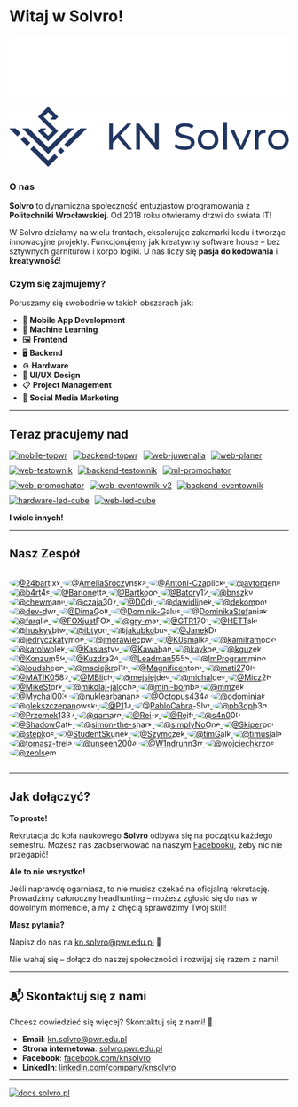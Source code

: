 # Witaj w Solvro!

![KN Solvro logo banner](./../assets/solvro_dark.png#gh-dark-mode-only)

![KN Solvro logo banner](./../assets/solvro_light.png#gh-light-mode-only)

### O nas
**Solvro** to dynamiczna społeczność entuzjastów programowania z **Politechniki Wrocławskiej**. Od 2018 roku otwieramy drzwi do świata IT!

W Solvro działamy na wielu frontach, eksplorując zakamarki kodu i tworząc innowacyjne projekty. Funkcjonujemy jak kreatywny software house – bez sztywnych garniturów i korpo logiki. U nas liczy się **pasja do kodowania** i **kreatywność**!

### Czym się zajmujemy?

Poruszamy się swobodnie w takich obszarach jak:

- 📱 **Mobile App Development**
- 🤖 **Machine Learning**
- 🖼️ **Frontend**
- 🖥️ **Backend**
- ⚙️ **Hardware**
- 🎨 **UI/UX Design**
- 📋 **Project Management**
- 📣 **Social Media Marketing**



---

## Teraz pracujemy nad
<div style="display: flex; flex-wrap: wrap; gap: 10px; justify-content: flex-start;">
<a href="https://github.com/Solvro/mobile-topwr">
  <picture>
    <source media="(prefers-color-scheme: dark)" srcset="https://github-readme-stats.vercel.app/api/pin/?username=solvro&repo=mobile-topwr&theme=dark">
    <source media="(prefers-color-scheme: light)" srcset="https://github-readme-stats.vercel.app/api/pin/?username=solvro&repo=mobile-topwr&theme=light">
    <img src="https://github-readme-stats.vercel.app/api/pin/?username=solvro&repo=mobile-topwr&theme=radical" alt="mobile-topwr">
  </picture>
</a>
<a href="https://github.com/Solvro/backend-topwr">
  <picture>
    <source media="(prefers-color-scheme: dark)" srcset="https://github-readme-stats.vercel.app/api/pin/?username=solvro&repo=backend-topwr&theme=dark">
    <source media="(prefers-color-scheme: light)" srcset="https://github-readme-stats.vercel.app/api/pin/?username=solvro&repo=backend-topwr&theme=light">
    <img src="https://github-readme-stats.vercel.app/api/pin/?username=solvro&repo=backend-topwr&theme=radical" alt="backend-topwr">
  </picture>
</a>
<a href="https://github.com/Solvro/web-juwenalia">
  <picture>
    <source media="(prefers-color-scheme: dark)" srcset="https://github-readme-stats.vercel.app/api/pin/?username=solvro&repo=web-juwenalia&theme=dark">
    <source media="(prefers-color-scheme: light)" srcset="https://github-readme-stats.vercel.app/api/pin/?username=solvro&repo=web-juwenalia&theme=light">
    <img src="https://github-readme-stats.vercel.app/api/pin/?username=solvro&repo=web-juwenalia&theme=radical" alt="web-juwenalia">
  </picture>
</a>
<a href="https://github.com/Solvro/web-planer">
  <picture>
    <source media="(prefers-color-scheme: dark)" srcset="https://github-readme-stats.vercel.app/api/pin/?username=solvro&repo=web-planer&theme=dark">
    <source media="(prefers-color-scheme: light)" srcset="https://github-readme-stats.vercel.app/api/pin/?username=solvro&repo=web-planer&theme=light">
    <img src="https://github-readme-stats.vercel.app/api/pin/?username=solvro&repo=web-planer&theme=radical" alt="web-planer">
  </picture>
</a>
<a href="https://github.com/Solvro/web-testownik">
  <picture>
    <source media="(prefers-color-scheme: dark)" srcset="https://github-readme-stats.vercel.app/api/pin/?username=solvro&repo=web-testownik&theme=dark">
    <source media="(prefers-color-scheme: light)" srcset="https://github-readme-stats.vercel.app/api/pin/?username=solvro&repo=web-testownik&theme=light">
    <img src="https://github-readme-stats.vercel.app/api/pin/?username=solvro&repo=web-testownik&theme=radical" alt="web-testownik">
  </picture>
</a>
<a href="https://github.com/Solvro/backend-testownik">
  <picture>
    <source media="(prefers-color-scheme: dark)" srcset="https://github-readme-stats.vercel.app/api/pin/?username=solvro&repo=backend-testownik&theme=dark">
    <source media="(prefers-color-scheme: light)" srcset="https://github-readme-stats.vercel.app/api/pin/?username=solvro&repo=backend-testownik&theme=light">
    <img src="https://github-readme-stats.vercel.app/api/pin/?username=solvro&repo=backend-testownik&theme=radical" alt="backend-testownik">
  </picture>
</a>
<a href="https://github.com/Solvro/ml-promochator">
  <picture>
    <source media="(prefers-color-scheme: dark)" srcset="https://github-readme-stats.vercel.app/api/pin/?username=solvro&repo=ml-promochator&theme=dark">
    <source media="(prefers-color-scheme: light)" srcset="https://github-readme-stats.vercel.app/api/pin/?username=solvro&repo=ml-promochator&theme=light">
    <img src="https://github-readme-stats.vercel.app/api/pin/?username=solvro&repo=ml-promochator&theme=radical" alt="ml-promochator">
  </picture>
</a>
<a href="https://github.com/Solvro/web-promochator">
  <picture>
    <source media="(prefers-color-scheme: dark)" srcset="https://github-readme-stats.vercel.app/api/pin/?username=solvro&repo=web-promochator&theme=dark">
    <source media="(prefers-color-scheme: light)" srcset="https://github-readme-stats.vercel.app/api/pin/?username=solvro&repo=web-promochator&theme=light">
    <img src="https://github-readme-stats.vercel.app/api/pin/?username=solvro&repo=web-promochator&theme=radical" alt="web-promochator">
  </picture>
</a>

<a href="https://github.com/Solvro/web-eventownik-v2">
  <picture>
    <source media="(prefers-color-scheme: dark)" srcset="https://github-readme-stats.vercel.app/api/pin/?username=solvro&repo=web-eventownik-v2&theme=dark">
    <source media="(prefers-color-scheme: light)" srcset="https://github-readme-stats.vercel.app/api/pin/?username=solvro&repo=web-eventownik-v2&theme=light">
    <img src="https://github-readme-stats.vercel.app/api/pin/?username=solvro&repo=web-eventownik-v2&theme=radical" alt="web-eventownik-v2">
  </picture>
</a>

<a href="https://github.com/Solvro/backend-eventownik">
  <picture>
    <source media="(prefers-color-scheme: dark)" srcset="https://github-readme-stats.vercel.app/api/pin/?username=solvro&repo=backend-eventownik&theme=dark">
    <source media="(prefers-color-scheme: light)" srcset="https://github-readme-stats.vercel.app/api/pin/?username=solvro&repo=backend-eventownik&theme=light">
    <img src="https://github-readme-stats.vercel.app/api/pin/?username=solvro&repo=backend-eventownik&theme=radical" alt="backend-eventownik">
  </picture>
</a>

<a href="https://github.com/Solvro/hardware-led-cube">
  <picture>
    <source media="(prefers-color-scheme: dark)" srcset="https://github-readme-stats.vercel.app/api/pin/?username=solvro&repo=hardware-led-cube&theme=dark">
    <source media="(prefers-color-scheme: light)" srcset="https://github-readme-stats.vercel.app/api/pin/?username=solvro&repo=hardware-led-cube&theme=light">
    <img src="https://github-readme-stats.vercel.app/api/pin/?username=solvro&repo=hardware-led-cube&theme=radical" alt="hardware-led-cube">
  </picture>
</a>

<a href="https://github.com/Solvro/web-led-cube">
  <picture>
    <source media="(prefers-color-scheme: dark)" srcset="https://github-readme-stats.vercel.app/api/pin/?username=solvro&repo=web-led-cube&theme=dark">
    <source media="(prefers-color-scheme: light)" srcset="https://github-readme-stats.vercel.app/api/pin/?username=solvro&repo=web-led-cube&theme=light">
    <img src="https://github-readme-stats.vercel.app/api/pin/?username=solvro&repo=web-led-cube&theme=radical" alt="web-led-cube">
  </picture>
</a>



</div>

**I wiele innych!** 


---

## Nasz Zespół
<div style="display: flex; flex-wrap: wrap; gap: 10px; justify-content: flex-start;">

<p>
  <!-- START_SECTION:members -->

  <a href="https://github.com/24bartixx">
    <img style="border-radius: 50%" src="https://avatars.githubusercontent.com/u/101900992?v=4" width="50" height="50" alt="@24bartixx" />
  </a>

  <a href="https://github.com/AmeliaSroczynska">
    <img style="border-radius: 50%" src="https://avatars.githubusercontent.com/u/169503654?v=4" width="50" height="50" alt="@AmeliaSroczynska" />
  </a>

  <a href="https://github.com/Antoni-Czaplicki">
    <img style="border-radius: 50%" src="https://avatars.githubusercontent.com/u/56671347?v=4" width="50" height="50" alt="@Antoni-Czaplicki" />
  </a>

  <a href="https://github.com/avtorgenii">
    <img style="border-radius: 50%" src="https://avatars.githubusercontent.com/u/103767386?v=4" width="50" height="50" alt="@avtorgenii" />
  </a>

  <a href="https://github.com/b4rt4s">
    <img style="border-radius: 50%" src="https://avatars.githubusercontent.com/u/109885481?v=4" width="50" height="50" alt="@b4rt4s" />
  </a>

  <a href="https://github.com/Barionetta">
    <img style="border-radius: 50%" src="https://avatars.githubusercontent.com/u/93910163?v=4" width="50" height="50" alt="@Barionetta" />
  </a>

  <a href="https://github.com/Bartkooo">
    <img style="border-radius: 50%" src="https://avatars.githubusercontent.com/u/87476242?v=4" width="50" height="50" alt="@Bartkooo" />
  </a>

  <a href="https://github.com/Batory12">
    <img style="border-radius: 50%" src="https://avatars.githubusercontent.com/u/96744094?v=4" width="50" height="50" alt="@Batory12" />
  </a>

  <a href="https://github.com/bnszky">
    <img style="border-radius: 50%" src="https://avatars.githubusercontent.com/u/76440830?v=4" width="50" height="50" alt="@bnszky" />
  </a>

  <a href="https://github.com/chewmanji">
    <img style="border-radius: 50%" src="https://avatars.githubusercontent.com/u/106556099?v=4" width="50" height="50" alt="@chewmanji" />
  </a>

  <a href="https://github.com/czaja307">
    <img style="border-radius: 50%" src="https://avatars.githubusercontent.com/u/38287974?v=4" width="50" height="50" alt="@czaja307" />
  </a>

  <a href="https://github.com/D0dii">
    <img style="border-radius: 50%" src="https://avatars.githubusercontent.com/u/106433931?v=4" width="50" height="50" alt="@D0dii" />
  </a>

  <a href="https://github.com/dawidlinek">
    <img style="border-radius: 50%" src="https://avatars.githubusercontent.com/u/56173086?v=4" width="50" height="50" alt="@dawidlinek" />
  </a>

  <a href="https://github.com/dekompot">
    <img style="border-radius: 50%" src="https://avatars.githubusercontent.com/u/99985667?v=4" width="50" height="50" alt="@dekompot" />
  </a>

  <a href="https://github.com/dev-dwr">
    <img style="border-radius: 50%" src="https://avatars.githubusercontent.com/u/42837489?v=4" width="50" height="50" alt="@dev-dwr" />
  </a>

  <a href="https://github.com/DimaGolt">
    <img style="border-radius: 50%" src="https://avatars.githubusercontent.com/u/72696247?v=4" width="50" height="50" alt="@DimaGolt" />
  </a>

  <a href="https://github.com/Dominik-Galus">
    <img style="border-radius: 50%" src="https://avatars.githubusercontent.com/u/161326772?v=4" width="50" height="50" alt="@Dominik-Galus" />
  </a>

  <a href="https://github.com/DominikaStefaniak">
    <img style="border-radius: 50%" src="https://avatars.githubusercontent.com/u/161628339?v=4" width="50" height="50" alt="@DominikaStefaniak" />
  </a>

  <a href="https://github.com/farqlia">
    <img style="border-radius: 50%" src="https://avatars.githubusercontent.com/u/68340482?v=4" width="50" height="50" alt="@farqlia" />
  </a>

  <a href="https://github.com/FOXjustFOX">
    <img style="border-radius: 50%" src="https://avatars.githubusercontent.com/u/87518349?v=4" width="50" height="50" alt="@FOXjustFOX" />
  </a>

  <a href="https://github.com/gry-mar">
    <img style="border-radius: 50%" src="https://avatars.githubusercontent.com/u/91432120?v=4" width="50" height="50" alt="@gry-mar" />
  </a>

  <a href="https://github.com/GTR1701">
    <img style="border-radius: 50%" src="https://avatars.githubusercontent.com/u/113385326?v=4" width="50" height="50" alt="@GTR1701" />
  </a>

  <a href="https://github.com/HETTski">
    <img style="border-radius: 50%" src="https://avatars.githubusercontent.com/u/32744238?v=4" width="50" height="50" alt="@HETTski" />
  </a>

  <a href="https://github.com/huskyybtw">
    <img style="border-radius: 50%" src="https://avatars.githubusercontent.com/u/149589711?v=4" width="50" height="50" alt="@huskyybtw" />
  </a>

  <a href="https://github.com/ibtyog">
    <img style="border-radius: 50%" src="https://avatars.githubusercontent.com/u/128969004?v=4" width="50" height="50" alt="@ibtyog" />
  </a>

  <a href="https://github.com/jakubkobus">
    <img style="border-radius: 50%" src="https://avatars.githubusercontent.com/u/60443955?v=4" width="50" height="50" alt="@jakubkobus" />
  </a>

  <a href="https://github.com/JanekDr">
    <img style="border-radius: 50%" src="https://avatars.githubusercontent.com/u/104413178?v=4" width="50" height="50" alt="@JanekDr" />
  </a>

  <a href="https://github.com/jedryczkatymon">
    <img style="border-radius: 50%" src="https://avatars.githubusercontent.com/u/65811982?v=4" width="50" height="50" alt="@jedryczkatymon" />
  </a>

  <a href="https://github.com/jmorawiecpwr">
    <img style="border-radius: 50%" src="https://avatars.githubusercontent.com/u/26670051?v=4" width="50" height="50" alt="@jmorawiecpwr" />
  </a>

  <a href="https://github.com/K0smalka">
    <img style="border-radius: 50%" src="https://avatars.githubusercontent.com/u/184450490?v=4" width="50" height="50" alt="@K0smalka" />
  </a>

  <a href="https://github.com/kamilramocki">
    <img style="border-radius: 50%" src="https://avatars.githubusercontent.com/u/93339268?v=4" width="50" height="50" alt="@kamilramocki" />
  </a>

  <a href="https://github.com/karolwolek">
    <img style="border-radius: 50%" src="https://avatars.githubusercontent.com/u/184968290?v=4" width="50" height="50" alt="@karolwolek" />
  </a>

  <a href="https://github.com/Kasiastyy">
    <img style="border-radius: 50%" src="https://avatars.githubusercontent.com/u/126708132?v=4" width="50" height="50" alt="@Kasiastyy" />
  </a>

  <a href="https://github.com/Kawaban">
    <img style="border-radius: 50%" src="https://avatars.githubusercontent.com/u/143968486?v=4" width="50" height="50" alt="@Kawaban" />
  </a>

  <a href="https://github.com/kaykoe">
    <img style="border-radius: 50%" src="https://avatars.githubusercontent.com/u/151203622?v=4" width="50" height="50" alt="@kaykoe" />
  </a>

  <a href="https://github.com/kguzek">
    <img style="border-radius: 50%" src="https://avatars.githubusercontent.com/u/52281528?v=4" width="50" height="50" alt="@kguzek" />
  </a>

  <a href="https://github.com/Konzum59">
    <img style="border-radius: 50%" src="https://avatars.githubusercontent.com/u/172537510?v=4" width="50" height="50" alt="@Konzum59" />
  </a>

  <a href="https://github.com/Kuzdra24">
    <img style="border-radius: 50%" src="https://avatars.githubusercontent.com/u/81564272?v=4" width="50" height="50" alt="@Kuzdra24" />
  </a>

  <a href="https://github.com/Leadman5555">
    <img style="border-radius: 50%" src="https://avatars.githubusercontent.com/u/149937144?v=4" width="50" height="50" alt="@Leadman5555" />
  </a>

  <a href="https://github.com/lmProgramming">
    <img style="border-radius: 50%" src="https://avatars.githubusercontent.com/u/50277266?v=4" width="50" height="50" alt="@lmProgramming" />
  </a>

  <a href="https://github.com/loudsheep">
    <img style="border-radius: 50%" src="https://avatars.githubusercontent.com/u/63952397?v=4" width="50" height="50" alt="@loudsheep" />
  </a>

  <a href="https://github.com/maciejkrol18">
    <img style="border-radius: 50%" src="https://avatars.githubusercontent.com/u/63610278?v=4" width="50" height="50" alt="@maciejkrol18" />
  </a>

  <a href="https://github.com/Magnificenton1">
    <img style="border-radius: 50%" src="https://avatars.githubusercontent.com/u/167023800?v=4" width="50" height="50" alt="@Magnificenton1" />
  </a>

  <a href="https://github.com/mati2708">
    <img style="border-radius: 50%" src="https://avatars.githubusercontent.com/u/101995448?v=4" width="50" height="50" alt="@mati2708" />
  </a>

  <a href="https://github.com/MATIK0582">
    <img style="border-radius: 50%" src="https://avatars.githubusercontent.com/u/49128897?v=4" width="50" height="50" alt="@MATIK0582" />
  </a>

  <a href="https://github.com/MBlich">
    <img style="border-radius: 50%" src="https://avatars.githubusercontent.com/u/116032823?v=4" width="50" height="50" alt="@MBlich" />
  </a>

  <a href="https://github.com/mejsiejdev">
    <img style="border-radius: 50%" src="https://avatars.githubusercontent.com/u/105872023?v=4" width="50" height="50" alt="@mejsiejdev" />
  </a>

  <a href="https://github.com/michalges">
    <img style="border-radius: 50%" src="https://avatars.githubusercontent.com/u/105984108?v=4" width="50" height="50" alt="@michalges" />
  </a>

  <a href="https://github.com/Micz26">
    <img style="border-radius: 50%" src="https://avatars.githubusercontent.com/u/122210130?v=4" width="50" height="50" alt="@Micz26" />
  </a>

  <a href="https://github.com/MikeStork">
    <img style="border-radius: 50%" src="https://avatars.githubusercontent.com/u/44142875?v=4" width="50" height="50" alt="@MikeStork" />
  </a>

  <a href="https://github.com/mikolaj-jalocha">
    <img style="border-radius: 50%" src="https://avatars.githubusercontent.com/u/76820915?v=4" width="50" height="50" alt="@mikolaj-jalocha" />
  </a>

  <a href="https://github.com/mini-bomba">
    <img style="border-radius: 50%" src="https://avatars.githubusercontent.com/u/55105495?v=4" width="50" height="50" alt="@mini-bomba" />
  </a>

  <a href="https://github.com/mmzek">
    <img style="border-radius: 50%" src="https://avatars.githubusercontent.com/u/152724796?v=4" width="50" height="50" alt="@mmzek" />
  </a>

  <a href="https://github.com/Mychal003">
    <img style="border-radius: 50%" src="https://avatars.githubusercontent.com/u/166646383?v=4" width="50" height="50" alt="@Mychal003" />
  </a>

  <a href="https://github.com/nuklearbanana">
    <img style="border-radius: 50%" src="https://avatars.githubusercontent.com/u/164865793?v=4" width="50" height="50" alt="@nuklearbanana" />
  </a>

  <a href="https://github.com/Octopus4344">
    <img style="border-radius: 50%" src="https://avatars.githubusercontent.com/u/156484850?v=4" width="50" height="50" alt="@Octopus4344" />
  </a>

  <a href="https://github.com/odominiak">
    <img style="border-radius: 50%" src="https://avatars.githubusercontent.com/u/132699843?v=4" width="50" height="50" alt="@odominiak" />
  </a>

  <a href="https://github.com/olekszczepanowski">
    <img style="border-radius: 50%" src="https://avatars.githubusercontent.com/u/120830093?v=4" width="50" height="50" alt="@olekszczepanowski" />
  </a>

  <a href="https://github.com/P11J">
    <img style="border-radius: 50%" src="https://avatars.githubusercontent.com/u/135275129?v=4" width="50" height="50" alt="@P11J" />
  </a>

  <a href="https://github.com/PabloCabra-Slvr">
    <img style="border-radius: 50%" src="https://avatars.githubusercontent.com/u/209694334?v=4" width="50" height="50" alt="@PabloCabra-Slvr" />
  </a>

  <a href="https://github.com/pb3dpb3d">
    <img style="border-radius: 50%" src="https://avatars.githubusercontent.com/u/41083170?v=4" width="50" height="50" alt="@pb3dpb3d" />
  </a>

  <a href="https://github.com/Przemek1337">
    <img style="border-radius: 50%" src="https://avatars.githubusercontent.com/u/137230430?v=4" width="50" height="50" alt="@Przemek1337" />
  </a>

  <a href="https://github.com/qamarq">
    <img style="border-radius: 50%" src="https://avatars.githubusercontent.com/u/79667721?v=4" width="50" height="50" alt="@qamarq" />
  </a>

  <a href="https://github.com/Rei-x">
    <img style="border-radius: 50%" src="https://avatars.githubusercontent.com/u/38581479?v=4" width="50" height="50" alt="@Rei-x" />
  </a>

  <a href="https://github.com/Rejfi">
    <img style="border-radius: 50%" src="https://avatars.githubusercontent.com/u/42467911?v=4" width="50" height="50" alt="@Rejfi" />
  </a>

  <a href="https://github.com/s4n000">
    <img style="border-radius: 50%" src="https://avatars.githubusercontent.com/u/186465553?v=4" width="50" height="50" alt="@s4n000" />
  </a>

  <a href="https://github.com/ShadowCatP">
    <img style="border-radius: 50%" src="https://avatars.githubusercontent.com/u/153859662?v=4" width="50" height="50" alt="@ShadowCatP" />
  </a>

  <a href="https://github.com/simon-the-shark">
    <img style="border-radius: 50%" src="https://avatars.githubusercontent.com/u/28555148?v=4" width="50" height="50" alt="@simon-the-shark" />
  </a>

  <a href="https://github.com/simplyNoOne">
    <img style="border-radius: 50%" src="https://avatars.githubusercontent.com/u/82574004?v=4" width="50" height="50" alt="@simplyNoOne" />
  </a>

  <a href="https://github.com/Skiperpol">
    <img style="border-radius: 50%" src="https://avatars.githubusercontent.com/u/66332379?v=4" width="50" height="50" alt="@Skiperpol" />
  </a>

  <a href="https://github.com/stepkos">
    <img style="border-radius: 50%" src="https://avatars.githubusercontent.com/u/52202262?v=4" width="50" height="50" alt="@stepkos" />
  </a>

  <a href="https://github.com/StudentSkunek">
    <img style="border-radius: 50%" src="https://avatars.githubusercontent.com/u/190640304?v=4" width="50" height="50" alt="@StudentSkunek" />
  </a>

  <a href="https://github.com/Szymczek">
    <img style="border-radius: 50%" src="https://avatars.githubusercontent.com/u/54118955?v=4" width="50" height="50" alt="@Szymczek" />
  </a>

  <a href="https://github.com/timGalk">
    <img style="border-radius: 50%" src="https://avatars.githubusercontent.com/u/152897676?v=4" width="50" height="50" alt="@timGalk" />
  </a>

  <a href="https://github.com/timuslala">
    <img style="border-radius: 50%" src="https://avatars.githubusercontent.com/u/7877730?v=4" width="50" height="50" alt="@timuslala" />
  </a>

  <a href="https://github.com/tomasz-trela">
    <img style="border-radius: 50%" src="https://avatars.githubusercontent.com/u/153635094?v=4" width="50" height="50" alt="@tomasz-trela" />
  </a>

  <a href="https://github.com/unseen2004">
    <img style="border-radius: 50%" src="https://avatars.githubusercontent.com/u/90316771?v=4" width="50" height="50" alt="@unseen2004" />
  </a>

  <a href="https://github.com/W1ndrunn3rr">
    <img style="border-radius: 50%" src="https://avatars.githubusercontent.com/u/123320214?v=4" width="50" height="50" alt="@W1ndrunn3rr" />
  </a>

  <a href="https://github.com/wojciechkrzos">
    <img style="border-radius: 50%" src="https://avatars.githubusercontent.com/u/116972310?v=4" width="50" height="50" alt="@wojciechkrzos" />
  </a>

  <a href="https://github.com/zeolsem">
    <img style="border-radius: 50%" src="https://avatars.githubusercontent.com/u/141428776?v=4" width="50" height="50" alt="@zeolsem" />
  </a>
<!-- END_SECTION:members -->
</p>
</div>



---

## Jak dołączyć?

**To proste!**

Rekrutacja do koła naukowego **Solvro** odbywa się na początku każdego semestru. Możesz nas zaobserwować na naszym [Facebooku](https://www.facebook.com/knsolvro), żeby nic nie przegapić!

**Ale to nie wszystko!**

Jeśli naprawdę ogarniasz, to nie musisz czekać na oficjalną rekrutację. Prowadzimy całoroczny headhunting – możesz zgłosić się do nas w dowolnym momencie, a my z chęcią sprawdzimy Twój skill!

**Masz pytania?**

Napisz do nas na [kn.solvro@pwr.edu.pl](mailto:kn.solvro@pwr.edu.pl) 📧

Nie wahaj się – dołącz do naszej społeczności i rozwijaj się razem z nami!

---

## 📬 Skontaktuj się z nami

Chcesz dowiedzieć się więcej? Skontaktuj się z nami! 💬

- **Email**: [kn.solvro@pwr.edu.pl](mailto:kn.solvro@pwr.edu.pl)
- **Strona internetowa**: [solvro.pwr.edu.pl](https://solvro.pwr.edu.pl)
- **Facebook**: [facebook.com/knsolvro](https://www.facebook.com/knsolvro)
- **LinkedIn**: [linkedin.com/company/knsolvro](https://www.linkedin.com/company/knsolvro/)
---
[![docs.solvro.pl](https://i.imgur.com/fuV0gra.png)](https://docs.solvro.pl)



